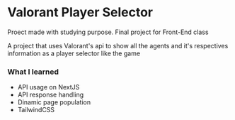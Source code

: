 # Valorant Player Selector

Proect made with studying purpose. Final project for Front-End class

A project that uses Valorant's api to show all the agents and it's respectives information as a player selector like the game

### What I learned
- API usage on NextJS
- API response handling
- Dinamic page population
- TailwindCSS
 
